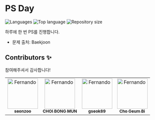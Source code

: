# PS Day

![Languages](https://img.shields.io/github/languages/count/boy672820/ps-day)
![Top language](https://img.shields.io/github/languages/top/boy672820/ps-day)
![Repository size](https://img.shields.io/github/repo-size/boy672820/ps-day)

하루에 한 번 PS를 진행합니다.

- 문제 출처: Baekjoon

## Contributors ✨

참여해주셔서 감사합니다!

<table>
  <tbody>
    <tr>
      <td align="center"><a href="https://boy672820.github.io">
        <img src="https://avatars.githubusercontent.com/u/13328234?v=4?s=100" width="100px;" alt="Fernando"/>
        <br />
        <sub><b>seonzoo</b></sub></a><br />
      </td>
      <td align="center"><a href="https://github.com/lovelycbm">
        <img src="https://avatars.githubusercontent.com/u/46586390?v=4s=100" width="100px;" alt="Fernando"/>
        <br />
        <sub><b>CHOI BONG MUN</b></sub></a><br />
      </td>
      <td align="center"><a href="https://github.com/gseok89">
        <img src="https://avatars.githubusercontent.com/u/73097891?v=4s=100" width="100px;" alt="Fernando"/>
        <br />
        <sub><b>gseok89</b></sub></a><br />
      </td>
      <td align="center"><a href="https://github.com/goldenbeeee">
        <img src="https://avatars.githubusercontent.com/u/51332241?v=4s=100" width="100px;" alt="Fernando"/>
        <br />
        <sub><b>Cho Geum Bi</b></sub></a><br />
      </td>
    </tr>

  </tbody>
</table>
